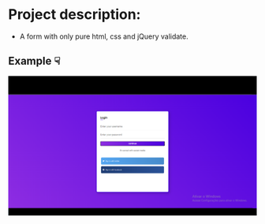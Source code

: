 # Project description:
- A form with only pure html, css and jQuery validate.

## Example ☟

<div><img src="./vendor/exemple-form.png" alt="form-example"></div>
